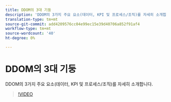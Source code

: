 ```yaml
---
title: DDOM의 3대 기둥
description: 'DDOM의 3가지 주요 요소(데이터, KPI 및 프로세스/조직)를 자세히 소개합니다. '
translation-type: tm+mt
source-git-commit: add4209576cc04e99ec15e39d40706a852f91af4
workflow-type: tm+mt
source-wordcount: '40'
ht-degree: 0%

---
```



# DDOM의 3대 기둥

DDOM의 3가지 주요 요소(데이터, KPI 및 프로세스/조직)를 자세히 소개합니다.

>[!VIDEO](https://video.tv.adobe.com/v/41692)
